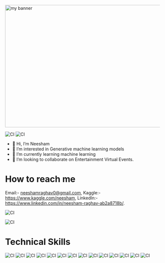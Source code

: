 <p>
<img width="800" height="400" src="http://2.bp.blogspot.com/-rDnrfFHXOAo/UCQGOyaJmKI/AAAAAAAABC8/Qj98L9KZqgs/s1600/11.jpg" alt="my banner">
</p>

![CI](https://img.shields.io/github/stars/Neeshamraghav012?style=for-the-badge)
![CI](https://img.shields.io/github/followers/Neeshamraghav012?style=for-the-badge)


- 👋 Hi, I’m Neesham
- 👀 I’m interested in Generative machine learning models
- 🌱 I’m currently learning machine learning
- 💞️ I’m looking to collaborate on Entertainment Virtual Events.
# How to reach me 

Email:- neeshamraghav0@gmail.com, Kaggle:- https://www.kaggle.com/neesham, LinkedIn:- https://www.linkedin.com/in/neesham-raghav-ab2a8718b/.



![CI](https://github-readme-stats.vercel.app/api?username=Neeshamraghav012&theme=blue-green)

![CI](https://github-readme-stats.vercel.app/api/top-langs/?username=Neeshamraghav012&theme=blue-green)

# Technical Skills
![CI](https://img.shields.io/badge/Python-3776AB?style=for-the-badge&logo=python&logoColor=white)
![CI](https://img.shields.io/badge/HTML-239120?style=for-the-badge&logo=html5&logoColor=white)
![CI](https://img.shields.io/badge/CSS-239120?&style=for-the-badge&logo=css3&logoColor=white)
![CI](https://img.shields.io/badge/JavaScript-F7DF1E?style=for-the-badge&logo=javascript&logoColor=black)
![CI](https://img.shields.io/badge/Node.js-43853D?style=for-the-badge&logo=node.js&logoColor=white)
![CI](https://img.shields.io/badge/C%2B%2B-00599C?style=for-the-badge&logo=c%2B%2B&logoColor=white)
![CI](https://img.shields.io/badge/Dart-0175C2?style=for-the-badge&logo=dart&logoColor=white)
![CI](https://img.shields.io/badge/Markdown-000000?style=for-the-badge&logo=markdown&logoColor=white)
![CI](https://img.shields.io/badge/Express.js-404D59?style=for-the-badge)
![CI](https://img.shields.io/badge/React-20232A?style=for-the-badge&logo=react&logoColor=61DAFB)
![CI](https://img.shields.io/badge/Bootstrap-563D7C?style=for-the-badge&logo=bootstrap&logoColor=white)
![CI](https://img.shields.io/badge/Django-092E20?style=for-the-badge&logo=django&logoColor=white)
![CI](https://img.shields.io/badge/Flutter-02569B?style=for-the-badge&logo=flutter&logoColor=white)
![CI](https://img.shields.io/badge/Flask-000000?style=for-the-badge&logo=flask&logoColor=white)

<!---
Neeshamraghav012/Neeshamraghav012 is a ✨ special ✨ repository because its `README.md` (this file) appears on your GitHub profile.
You can click the Preview link to take a look at your changes.
--->
